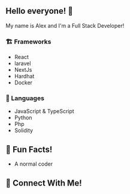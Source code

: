## Hello everyone! 👋

<span>
    <span>My name is Alex and I'm a Full Stack Developer!</span>
</span>


### 🏗 Frameworks

- React
- laravel
- NextJs
- Hardhat
- Docker
 
### 🧪 Languages

- JavaScript & TypeScript
- Python
- Php
- Solidity

## 🍻 Fun Facts!
- A normal coder


## 📱 Connect With Me!


<!--
**noowxela/noowxela** is a ✨ _special_ ✨ repository because its `README.md` (this file) appears on your GitHub profile.

Here are some ideas to get you started:

- 🔭 I’m currently working on ...
- 🌱 I’m currently learning ...
- 👯 I’m looking to collaborate on ...
- 🤔 I’m looking for help with ...
- 💬 Ask me about ...
- 📫 How to reach me: ...
- 😄 Pronouns: ...
- ⚡ Fun fact: ...
-->
